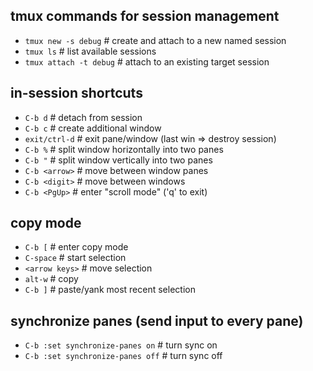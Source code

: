 ## tmux commands for session management
- `tmux new -s debug`          # create and attach to a new named session
- `tmux ls`                    # list available sessions
- `tmux attach -t debug`       # attach to an existing target session

## in-session shortcuts
- `C-b d`                      # detach from session
- `C-b c`                      # create additional window
- `exit/ctrl-d`                # exit pane/window (last win => destroy session)
- `C-b %`                      # split window horizontally into two panes
- `C-b "`                      # split window vertically into two panes
- `C-b <arrow>`                # move between window panes
- `C-b <digit>`                # move between windows
- `C-b <PgUp>`                 # enter "scroll mode" ('q' to exit)

## copy mode
- `C-b [`                      # enter copy mode
- `C-space`                    # start selection
- `<arrow keys>`               # move selection
- `alt-w`                      # copy
- `C-b ]`                      # paste/yank most recent selection


## synchronize panes (send input to every pane)
- `C-b :set synchronize-panes on`   # turn sync on
- `C-b :set synchronize-panes off`  # turn sync off
